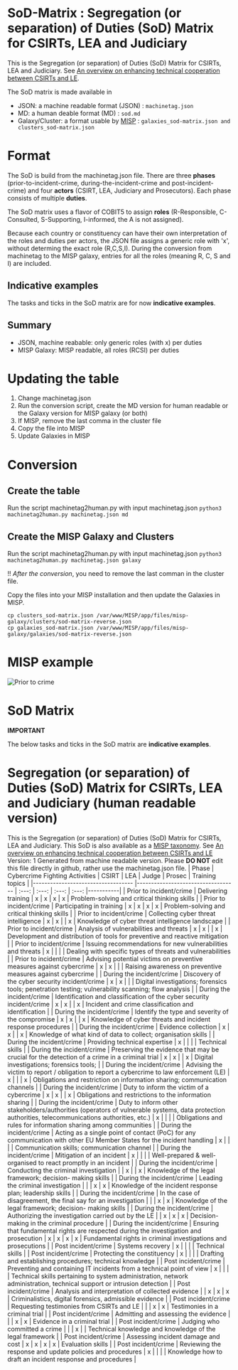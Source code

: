 # SoD-Matrix : Segregation (or separation) of Duties (SoD) Matrix for CSIRTs, LEA and Judiciary

This is the Segregation (or separation) of Duties (SoD) Matrix for CSIRTs, LEA and Judiciary. See [An overview on enhancing technical cooperation between CSIRTs and LE](https://www.enisa.europa.eu/publications/support-the-fight-against-cybercrime-tools-for-enhancing-cooperation-between-csirts-and-le).

The SoD matrix is made available in 
* JSON: a machine readable format (JSON) : ```machinetag.json```
* MD: a human deable format (MD) : ```sod.md```
* Galaxy/Cluster: a format usable by [MISP](https://www.misp-project.org/) : ```galaxies_sod-matrix.json and clusters_sod-matrix.json```

# Format

The SoD is build from the machinetag.json file. There are three **phases** (prior-to-incident-crime, during-the-incident-crime and post-incident-crime) and four **actors** (CSIRT, LEA, Judiciary and Prosecutors). Each phase consists of multiple **duties**. 

The SoD matrix uses a flavor of COBIT5 to assign **roles** (R-Responsible, C-Consulted, S-Supporting, I-informed, the A is not assigned).

Because each country or constituency can have their own interpretation of the roles and duties per actors, the JSON file assigns a generic role with 'x', without determing the exact role (R,C,S,I). During the conversion from machinetag to the MISP galaxy, entries for all the roles (meaning R, C, S and I) are included.

## Indicative examples

The tasks and ticks in the SoD matrix are for now **indicative examples**.

## Summary

* JSON, machine reabable: only generic roles (with x) per duties
* MISP Galaxy: MISP readable, all roles (RCSI) per duties

# Updating the table

1. Change machinetag.json
1. Run the conversion script, create the MD version for human readable or the Galaxy version for MISP galaxy (or both)
1. If MISP, remove the last comma in the cluster file
1. Copy the file into MISP 
1. Update Galaxies in MISP

# Conversion

## Create the table

Run the script machinetag2human.py with input machinetag.json
```python3 machinetag2human.py machinetag.json md```

## Create the MISP Galaxy and Clusters

Run the script machinetag2human.py with input machinetag.json
```python3 machinetag2human.py machinetag.json galaxy```

!! *After the conversion*, you need to remove the last comman in the cluster file.

Copy the files into your MISP installation and then update the Galaxies in MISP.


    cp clusters_sod-matrix.json /var/www/MISP/app/files/misp-galaxy/clusters/sod-matrix-reverse.json
    cp galaxies_sod-matrix.json /var/www/MISP/app/files/misp-galaxy/galaxies/sod-matrix-reverse.json


# MISP example

![Prior to crime](prior-crime.jpg)

# SoD Matrix

**IMPORTANT**

The below tasks and ticks in the SoD matrix are **indicative examples**.

# Segregation (or separation) of Duties (SoD) Matrix for CSIRTs, LEA and Judiciary (human readable version)
This is the Segregation (or separation) of Duties (SoD) Matrix for CSIRTs, LEA and Judiciary.
This SoD is also available as a [MISP taxonomy](https://github.com/MISP/misp-taxonomies).
See [An overview on enhancing technical cooperation between CSIRTs and LE](https://www.enisa.europa.eu/publications/support-the-fight-against-cybercrime-tools-for-enhancing-cooperation-between-csirts-and-le)
Version: 1
Generated from machine readable version. Please **DO NOT** edit this file directly in github, rather use the machinetag.json file.
| Phase                               | Cybercrime Fighting Activities      | CSIRT | LEA | Judge | Prosec | Training topics |
|-----------------------------------  |-----------------------------------  | :---: | :---: | :---: | :---: |-----------|
| Prior to incident/crime | Delivering training | x | x | x  | x | Problem-solving and critical thinking skills |
| Prior to incident/crime | Participating in training | x | x | x  | x | Problem-solving and critical thinking skills |
| Prior to incident/crime | Collecting cyber threat intelligence | x | x |   | x | Knowledge of cyber threat intelligence landscape |
| Prior to incident/crime | Analysis of vulnerabilities and threats | x | x |   | x | Development and distribution of tools for preventive and reactive mitigation |
| Prior to incident/crime | Issuing recommendations for new vulnerabilities and threats | x |  |   |  | Dealing with specific types of threats and vulnerabilities |
| Prior to incident/crime | Advising potential victims on preventive measures against cybercrime | x | x |   |  | Raising awareness on preventive measures against cybercrime |
| During the incident/crime | Discovery of the cyber security incident/crime | x | x |   |  | Digital investigations; forensics tools; penetration testing; vulnerability scanning; flow analysis |
| During the incident/crime | Identification and classification of the cyber security incident/crime | x | x |   | x | Incident and crime classification and identification |
| During the incident/crime | Identify the type and severity of the compromise | x | x |   | x | Knowledge of cyber threats and incident response procedures |
| During the incident/crime | Evidence collection | x | x |   | x | Knowledge of what kind of data to collect; organisation skills |
| During the incident/crime | Providing technical expertise | x |  |   |  | Technical skills |
| During the incident/crime | Preserving the evidence that may be crucial for the detection of a crime in a criminal trial | x | x |   | x | Digital investigations; forensics tools; |
| During the incident/crime | Advising the victim to report / obligation to report a cybercrime to law enforcement (LE) | x |  |   | x | Obligations and restriction on information sharing; communication channels |
| During the incident/crime | Duty to inform the victim of a cybercrime | x | x |   | x | Obligations and restrictions to the information sharing |
| During the incident/crime | Duty to inform other stakeholders/authorities (operators of vulnerable systems, data protection authorities, telecommunications authorities, etc.) | x |  |   |  | Obligations and rules for information sharing among communities |
| During the incident/crime | Acting as a single point of contact (PoC) for any communication with other EU Member States for the incident handling | x |  |   |  | Communication skills; communication channel |
| During the incident/crime | Mitigation of an incident | x |  |   |  | Well-prepared & well-organised to react promptly in an incident |
| During the incident/crime | Conducting the criminal investigation |  | x |   | x | Knowledge of the legal framework; decision- making skills |
| During the incident/crime | Leading the criminal investigation |  |  | x  | x | Knowledge of the incident response plan; leadership skills |
| During the incident/crime | In the case of disagreement, the final say for an investigation |  |  | x  | x | Knowledge of the legal framework; decision- making skills |
| During the incident/crime | Authorizing the investigation carried out by the LE |  | x | x  | x | Decision-making in the criminal procedure |
| During the incident/crime | Ensuring that fundamental rights are respected during the investigation and prosecution | x | x | x  | x | Fundamental rights in criminal investigations and prosecutions |
| Post incident/crime | Systems recovery | x |  |   |  | Technical skills |
| Post incident/crime | Protecting the constituency | x |  |   |  | Drafting and establishing procedures; technical knowledge |
| Post incident/crime | Preventing and containing IT incidents from a technical point of view | x |  |   |  | Technical skills pertaining to system administration, network administration, technical support or intrusion detection |
| Post incident/crime | Analysis and interpretation of collected evidence |  | x | x  | x | Criminalistics, digital forensics, admissible evidence |
| Post incident/crime | Requesting testimonies from CSIRTs and LE |  |  | x  | x | Testimonies in a criminal trial |
| Post incident/crime | Admitting and assessing the evidence |  |  | x  | x | Evidence in a criminal trial |
| Post incident/crime | Judging who committed a crime |  |  | x  |  | Technical knowledge and knowledge of the legal framework |
| Post incident/crime | Assessing incident damage and cost | x | x | x  | x | Evaluation skills |
| Post incident/crime | Reviewing the response and update policies and procedures | x |  |   |  | Knowledge how to draft an incident response and procedures |

